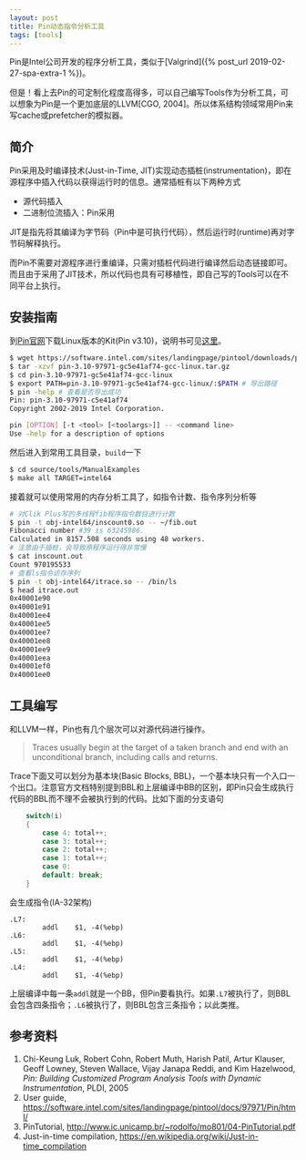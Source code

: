 ```yaml
---
layout: post
title: Pin动态指令分析工具
tags: [tools]
---
```


Pin是Intel公司开发的程序分析工具，类似于[Valgrind]({% post_url 2019-02-27-spa-extra-1 %})。

但是！看上去Pin的可定制化程度高得多，可以自己编写Tools作为分析工具，可以想象为Pin是一个更加底层的LLVM[CGO, 2004]。所以体系结构领域常用Pin来写cache或prefetcher的模拟器。

<!--more-->

## 简介
Pin采用及时编译技术(Just-in-Time, JIT)实现动态插桩(instrumentation)，即在源程序中插入代码以获得运行时的信息。通常插桩有以下两种方式
* 源代码插入
* 二进制位流插入：Pin采用

JIT是指先将其编译为字节码（Pin中是可执行代码），然后运行时(runtime)再对字节码解释执行。

而Pin不需要对源程序进行重编译，只需对插桩代码进行编译然后动态链接即可。而且由于采用了JIT技术，所以代码也具有可移植性，即自己写的Tools可以在不同平台上执行。

## 安装指南
到[Pin官网](https://software.intel.com/en-us/articles/pin-a-binary-instrumentation-tool-downloads)下载Linux版本的Kit(Pin v3.10)，说明书可见[这里](https://software.intel.com/sites/landingpage/pintool/docs/97971/Pin/html/)。

```bash
$ wget https://software.intel.com/sites/landingpage/pintool/downloads/pin-3.10-97971-gc5e41af74-gcc-linux.tar.gz
$ tar -xzvf pin-3.10-97971-gc5e41af74-gcc-linux.tar.gz
$ cd pin-3.10-97971-gc5e41af74-gcc-linux
$ export PATH=pin-3.10-97971-gc5e41af74-gcc-linux/:$PATH # 导出路径
$ pin -help # 查看是否导出成功
Pin: pin-3.10-97971-c5e41af74
Copyright 2002-2019 Intel Corporation.

pin [OPTION] [-t <tool> [<toolargs>]] -- <command line>
Use -help for a description of options
```

然后进入到常用工具目录，`build`一下
```bash
$ cd source/tools/ManualExamples
$ make all TARGET=intel64
```

接着就可以使用常用的内存分析工具了，如指令计数、指令序列分析等
```bash
# 对Clik Plus写的多线程fib程序指令数目进行计数
$ pin -t obj-intel64/inscount0.so -- ~/fib.out
Fibonacci number #39 is 63245986.
Calculated in 8157.508 seconds using 48 workers.
# 注意由于插桩，会导致原程序运行得非常慢
$ cat inscount.out
Count 970195533
# 查看ls指令访存序列
$ pin -t obj-intel64/itrace.so -- /bin/ls
$ head itrace.out
0x40001e90
0x40001e91
0x40001ee4
0x40001ee5
0x40001ee7
0x40001ee8
0x40001ee9
0x40001eea
0x40001ef0
0x40001ee0
```

## 工具编写
和LLVM一样，Pin也有几个层次可以对源代码进行操作。

> Traces usually begin at the target of a taken branch and end with an unconditional branch, including calls and returns.

Trace下面又可以划分为基本块(Basic Blocks, BBL)，一个基本块只有一个入口一个出口。注意官方文档特别提到BBL和上层编译中BB的区别，即Pin只会生成执行代码的BBL而不理不会被执行到的代码。比如下面的分支语句
```cpp
    switch(i)
    {
        case 4: total++;
        case 3: total++;
        case 2: total++;
        case 1: total++;
        case 0:
        default: break;
    }
```

会生成指令(IA-32架构)
```assembly
.L7:
        addl    $1, -4(%ebp)
.L6:
        addl    $1, -4(%ebp)
.L5:
        addl    $1, -4(%ebp)
.L4:
        addl    $1, -4(%ebp)
```

上层编译中每一条`addl`就是一个BB，但Pin要看执行。如果`.L7`被执行了，则BBL会包含四条指令；`.L6`被执行了，则BBL包含三条指令；以此类推。

## 参考资料
1. Chi-Keung Luk, Robert Cohn, Robert Muth, Harish Patil, Artur Klauser, Geoff Lowney, Steven Wallace, Vijay Janapa Reddi, and Kim Hazelwood, *Pin: Building Customized Program Analysis Tools with Dynamic Instrumentation*, PLDI, 2005
2. User guide, <https://software.intel.com/sites/landingpage/pintool/docs/97971/Pin/html/>
3. PinTutorial, <http://www.ic.unicamp.br/~rodolfo/mo801/04-PinTutorial.pdf>
4. Just-in-time compilation, <https://en.wikipedia.org/wiki/Just-in-time_compilation>
